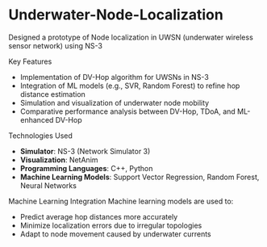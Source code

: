 # Underwater-Node-Localization
Designed a prototype of Node localization in UWSN (underwater wireless sensor network) using NS-3

Key Features
- Implementation of DV-Hop algorithm for UWSNs in NS-3
- Integration of ML models (e.g., SVR, Random Forest) to refine hop distance estimation
- Simulation and visualization of underwater node mobility
- Comparative performance analysis between DV-Hop, TDoA, and ML-enhanced DV-Hop

Technologies Used
- **Simulator**: NS-3 (Network Simulator 3)
- **Visualization**: NetAnim
- **Programming Languages**: C++, Python
- **Machine Learning Models**: Support Vector Regression, Random Forest, Neural Networks

Machine Learning Integration
Machine learning models are used to:
- Predict average hop distances more accurately
- Minimize localization errors due to irregular topologies
- Adapt to node movement caused by underwater currents
